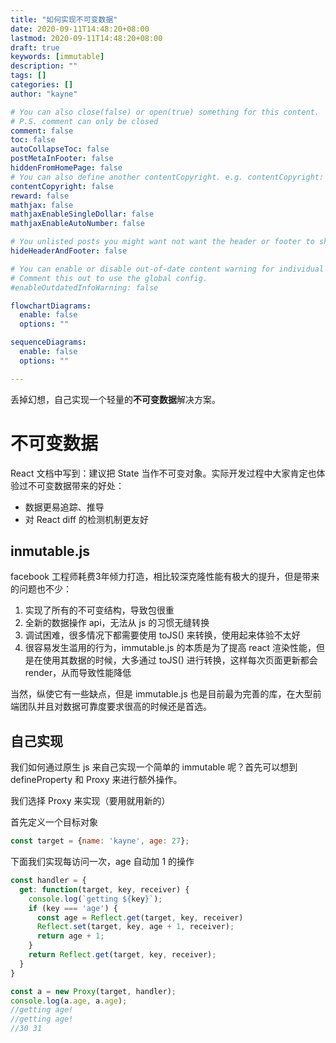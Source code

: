 ```yaml
---
title: "如何实现不可变数据"
date: 2020-09-11T14:48:20+08:00
lastmod: 2020-09-11T14:48:20+08:00
draft: true
keywords: [immutable]
description: ""
tags: []
categories: []
author: "kayne"

# You can also close(false) or open(true) something for this content.
# P.S. comment can only be closed
comment: false
toc: false
autoCollapseToc: false
postMetaInFooter: false
hiddenFromHomePage: false
# You can also define another contentCopyright. e.g. contentCopyright: "This is another copyright."
contentCopyright: false
reward: false
mathjax: false
mathjaxEnableSingleDollar: false
mathjaxEnableAutoNumber: false

# You unlisted posts you might want not want the header or footer to show
hideHeaderAndFooter: false

# You can enable or disable out-of-date content warning for individual post.
# Comment this out to use the global config.
#enableOutdatedInfoWarning: false

flowchartDiagrams:
  enable: false
  options: ""

sequenceDiagrams: 
  enable: false
  options: ""

---
```


丢掉幻想，自己实现一个轻量的<b>不可变数据</b>解决方案。

<!--more-->

# 不可变数据

React 文档中写到：建议把 State 当作不可变对象。实际开发过程中大家肯定也体验过不可变数据带来的好处：

* 数据更易追踪、推导
* 对 React diff 的检测机制更友好

## inmutable.js

facebook 工程师耗费3年倾力打造，相比较深克隆性能有极大的提升，但是带来的问题也不少：

1. 实现了所有的不可变结构，导致包很重
2. 全新的数据操作 api，无法从 js 的习惯无缝转换
3. 调试困难，很多情况下都需要使用 toJS() 来转换，使用起来体验不太好
4. 很容易发生滥用的行为，immutable.js 的本质是为了提高 react 渲染性能，但是在使用其数据的时候，大多通过 toJS() 进行转换，这样每次页面更新都会 render，从而导致性能降低

当然，纵使它有一些缺点，但是 immutable.js 也是目前最为完善的库，在大型前端团队并且对数据可靠度要求很高的时候还是首选。

## 自己实现

我们如何通过原生 js 来自己实现一个简单的 immutable 呢？首先可以想到 defineProperty 和 Proxy 来进行额外操作。

我们选择 Proxy 来实现（要用就用新的）

首先定义一个目标对象

```js
const target = {name: 'kayne', age: 27};
```

下面我们实现每访问一次，age 自动加 1 的操作

```js
const handler = {
  get: function(target, key, receiver) {
    console.log(`getting ${key}`);
    if (key === 'age') {
      const age = Reflect.get(target, key, receiver)
      Reflect.set(target, key, age + 1, receiver);
      return age + 1;
    }
    return Reflect.get(target, key, receiver);
  }
}

const a = new Proxy(target, handler);
console.log(a.age, a.age);
//getting age!
//getting age!
//30 31
```
